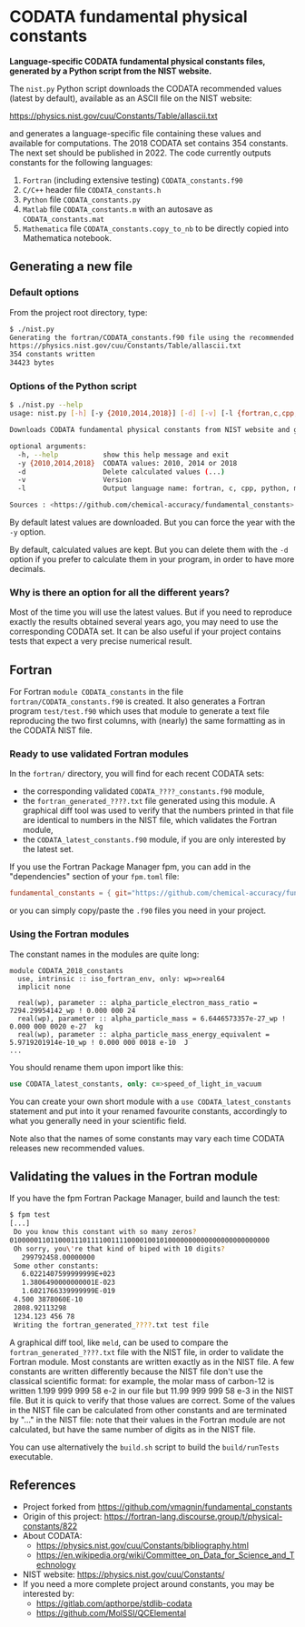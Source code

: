 # CODATA fundamental physical constants

**Language-specific CODATA fundamental physical constants files, generated by a Python script from the NIST website.**

The `nist.py` Python script downloads the CODATA recommended values (latest by default), available as an ASCII file on the NIST website:

https://physics.nist.gov/cuu/Constants/Table/allascii.txt

and generates a language-specific file containing these values and available for computations. The 2018 CODATA set contains 354 constants. The next set should be published in 2022. The code currently outputs constants for the following languages:
1. `Fortran` (including extensive testing) `CODATA_constants.f90`
2. `C/C++` header file `CODATA_constants.h`
3. `Python` file `CODATA_constants.py`
4. `Matlab` file `CODATA_constants.m` with an autosave as `CODATA_constants.mat`
5. `Mathematica` file `CODATA_constants.copy_to_nb` to be directly copied into Mathematica notebook.
## Generating a new file

### Default options

From the project root directory, type:

```bash
$ ./nist.py
Generating the fortran/CODATA_constants.f90 file using the recommended 2018 values:
https://physics.nist.gov/cuu/Constants/Table/allascii.txt
354 constants written
34423 bytes
```

### Options of the Python script

```bash
$ ./nist.py --help
usage: nist.py [-h] [-y {2010,2014,2018}] [-d] [-v] [-l {fortran,c,cpp,python,matlab,mathematica}]

Downloads CODATA fundamental physical constants from NIST website and generates a language-specific file (including a Fortran module).

optional arguments:
  -h, --help           show this help message and exit
  -y {2010,2014,2018}  CODATA values: 2010, 2014 or 2018
  -d                   Delete calculated values (...)
  -v                   Version
  -l                   Output language name: fortran, c, cpp, python, matlab, mathematica

Sources : <https://github.com/chemical-accuracy/fundamental_constants>
```

By default latest values are downloaded. But you can force the year with the `-y` option.

By default, calculated values are kept. But you can delete them with the `-d` option if you prefer to calculate them in your program, in order to have more decimals.

### Why is there an option for all the different years?

Most of the time you will use the latest values. But if you need to reproduce exactly the results obtained several years ago, you may need to use the corresponding CODATA set. It can be also useful if your project contains tests that expect a very precise numerical result.

## Fortran
For Fortran `module CODATA_constants` in the file `fortran/CODATA_constants.f90` is created. It also generates a Fortran program `test/test.f90` which uses that module to generate a text file reproducing the two first columns, with (nearly) the same formatting as in the CODATA NIST file.

### Ready to use validated Fortran modules

In the `fortran/` directory, you will find for each recent CODATA sets:

- the corresponding validated `CODATA_????_constants.f90` module,
- the `fortran_generated_????.txt` file generated using this module. A graphical diff tool was used to verify that the numbers printed in that file are identical to numbers in the NIST file, which validates the Fortran module,
- the `CODATA_latest_constants.f90` module, if you are only interested by the latest set.

If you use the Fortran Package Manager fpm, you can add in the "dependencies" section of your `fpm.toml` file:

```toml
fundamental_constants = { git="https://github.com/chemical-accuracy/fundamental_constants.git" }
```

or you can simply copy/paste the `.f90` files you need in your project.


### Using the Fortran modules

The constant names in the modules are quite long:

```Fortran
module CODATA_2018_constants
  use, intrinsic :: iso_fortran_env, only: wp=>real64
  implicit none

  real(wp), parameter :: alpha_particle_electron_mass_ratio = 7294.29954142_wp ! 0.000 000 24  
  real(wp), parameter :: alpha_particle_mass = 6.6446573357e-27_wp ! 0.000 000 0020 e-27  kg
  real(wp), parameter :: alpha_particle_mass_energy_equivalent = 5.9719201914e-10_wp ! 0.000 000 0018 e-10  J
...
```

You should rename them upon import like this:

```fortran
use CODATA_latest_constants, only: c=>speed_of_light_in_vacuum
```

You can create your own short module with a `use CODATA_latest_constants` statement and put into it your renamed favourite constants, accordingly to what you generally need in your scientific field.

Note also that the names of some constants may vary each time CODATA releases new recommended values.



## Validating the values in the Fortran module

If you have the fpm Fortran Package Manager, build and launch the test:

```bash
$ fpm test
[...]
 Do you know this constant with so many zeros?
0100000110110001110111100111100001001010000000000000000000000000
 Oh sorry, you\'re that kind of biped with 10 digits?
   299792458.00000000     
 Some other constants:
   6.0221407599999999E+023
   1.3806490000000001E-023
   1.6021766339999999E-019
 4.500 3878060E-10        
 2808.92113298            
 1234.123 456 78          
 Writing the fortran_generated_????.txt test file
```

A graphical diff tool, like `meld`, can be used to compare the `fortran_generated_????.txt` file with the NIST file, in order to validate the Fortran module. Most constants are written exactly as in the NIST file. A few constants are written differently because the NIST file don't use the classical scientific format: for example, the molar mass of carbon-12 is written 1.199 999 999 58 e-2 in our file but 11.99 999 999 58 e-3 in the NIST file. But it is quick to verify that those values are correct. Some of the values in the NIST file can be calculated from other constants and are terminated by "..." in the NIST file: note that their values in the Fortran module are not calculated, but have the same number of digits as in the NIST file.

You can use alternatively the `build.sh` script to build the `build/runTests` executable.


## References
* Project forked from https://github.com/vmagnin/fundamental_constants
* Origin of this project: https://fortran-lang.discourse.group/t/physical-constants/822
* About CODATA:
    * https://physics.nist.gov/cuu/Constants/bibliography.html
    * https://en.wikipedia.org/wiki/Committee_on_Data_for_Science_and_Technology
* NIST website: https://physics.nist.gov/cuu/Constants/
* If you need a more complete project around constants, you may be interested by:
    * https://gitlab.com/apthorpe/stdlib-codata
    * https://github.com/MolSSI/QCElemental
